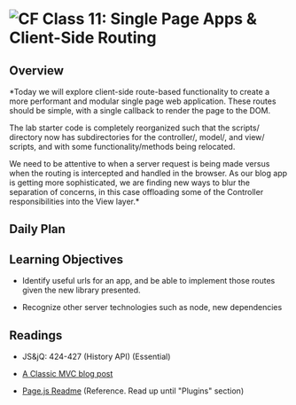 ![CF](https://i.imgur.com/7v5ASc8.png)  Class 11: Single Page Apps & Client-Side Routing
=======
## Overview
<!-- Provide a general overview of the daily concepts and processes that will be covered in lectures and labs -->

*Today we will explore client-side route-based functionality to create a more performant and modular single page web application. These routes should be simple, with a single callback to render the page to the DOM.

The lab starter code is completely reorganized such that the scripts/ directory now has subdirectories for the controller/, model/, and view/ scripts, and with some functionality/methods being relocated.

We need to be attentive to when a server request is being made versus when the routing is intercepted and handled in the browser. As our blog app is getting more sophisticated, we are finding new ways to blur the separation of concerns, in this case offloading some of the Controller responsibilities into the View layer.*


## Daily Plan

<!-- - One-on-one meetings: I'd like to do a 15-minute one-on-one meeting with each of you to assess how things are going and help you move forward in the best way. Visit [this link][https://sam-301d20.youcanbook.me] to schedule a time; this will flow directly into my calendar.

- Code Review

`BREAK (10 minutes)`

**Slides: Routing & Controllers**

**Single-Page Apps**

- Why single page?
	1. Performance trade-offs
	2. User experience

- jQuery’s role so far
	1. Event handling for our tabs
	2. Will still be hiding and showing content

- Benefits of adding a ‘route’ to our page
	1. Lets user (and browser) believe they are navigating
	2. Updates History API to allow for ‘forward’ and ‘back’ actions

**Look at PageJS repo**

- Hands-on PageJS example: clone [this repo](https://github.com/codefellows/301-11-page-js-demo.git) and let's build it out!

`BREAK (10 minutes)`

**More on PageJS...**

- History API in the browser
	1. `history` is just an object
	2. It has a length property

- Head to another page & check the history length again

- Now use some methods like ‘go’ ‘forward’ and ‘back’
	1. Length will update based on pushState
	2. It cannot be directly modified!

- Client-side routing
	1. How to use page.js
  2. Look at how `history` is used in PageJS
	3. Docs!

**Review of the code for lab** -->


## Learning Objectives
<!--
ABCD:
  Audience: Program participants
  Behavior: Expected learning/behavior changes/results
  Condition:
    Circumstances that lead to change/result
    When change/result are expected to occur
  Degree: How much change occurs (%) for how many participants (#)
-->

* Identify useful urls for an app, and be able to implement those routes given the new library presented.

* Recognize other server technologies such as node, new dependencies

## Readings
<!-- List of readings required for this content; readings being completed by the start of this lecture -->

* JS&jQ: 424-427 (History API) (Essential)

* [A Classic MVC blog post](http://blog.codinghorror.com/understanding-model-view-controller/)

* [Page.js Readme](https://github.com/visionmedia/page.js) (Reference. Read up until "Plugins" section)
